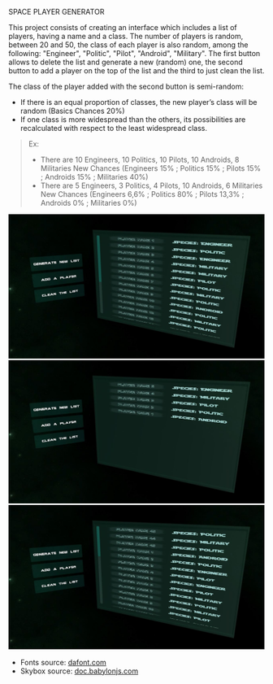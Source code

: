 SPACE PLAYER GENERATOR

This project consists of creating an interface which includes a list of players, having a name and a class.
The number of players is random, between 20 and 50, the class of each player is also random, among the following: "Engineer", "Politic", "Pilot", "Android", "Military".
The first button allows to delete the list and generate a new (random) one, the second button to add a player on the top of the list and the third to just clean the list.

The class of the player added with the second button is semi-random:
* If there is an equal proportion of classes, the new player’s class will be random (Basics Chances 20%)
* If one class is more widespread than the others, its possibilities are recalculated with respect to the least widespread class.
> Ex:
> * There are 10 Engineers, 10 Politics, 10 Pilots, 10 Androids, 8 Militaries
> New Chances (Engineers 15% ; Politics 15% ; Pilots 15% ; Androids 15% ; Militaries 40%)
> * There are 5 Engineers, 3 Politics, 4 Pilots, 10 Androids, 6 Militaries
> New Chances (Engineers 6,6% ; Politics 80% ; Pilots 13,3% ; Androids 0% ; Militaries 0%)


![alt text](screens/screen2.JPG)
![alt text](screens/screen1.JPG)
![alt text](screens/screen3.JPG)

* Fonts source: [dafont.com](https://www.dafont.com/fr/)
* Skybox source: [doc.babylonjs.com](https://doc.babylonjs.com/resources/playground_textures#cubetextures)

